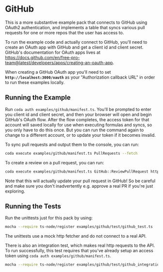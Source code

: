 # GitHub

This is a more substantive example pack that connects to GitHub using OAuth2 authentication,
and implements a table that syncs various pull requests for one or more repos that the
user has access to.

To run the example code and actually connect to GitHub, you'll need to create an OAuth app
with GitHub and get a client id and client secret. GitHub's documentation for OAuth apps
lives at https://docs.github.com/en/free-pro-team@latest/developers/apps/creating-an-oauth-app.

When creating a GitHub OAuth app you'll need to set **`http://localhost:3000/oauth`**
as your "Authorization callback URL" in order to run these examples locally.

## Running the Example

Run `coda auth examples/github/manifest.ts`. You'll be prompted to enter you client id
and client secret, and then your browser will open and begin GitHub's OAuth flow.
After the flow completes, the access token for that account will saved locally
for use when executing formulas and syncs, so you only have to do this once. But you can
run the command again to change to a different account, or to update your token if it
becomes invalid.

To sync pull requests and output them to the console, you can run:

```bash
coda execute examples/github/manifest.ts PullRequests --fetch
```

To create a review on a pull request, you can run:

```bash
coda execute examples/github/manifest.ts GitHub::ReviewPullRequest https://github.com/<your-org>/<your-repo>/pull/<your-pr> COMMENT "Some comment" --fetch
```

Note that this will actually update your pull request in GitHub! So be careful and make
sure you don't inadvertently e.g. approve a real PR if you're just exploring.

## Running the Tests

Run the unittests just for this pack by using:

```bash
mocha --require ts-node/register examples/github/test/github_test.ts
```

The unittests use a mock http fetcher and do not connect to a real API.

There is also an integration test, which makes real http requests to the API.
To run successfully, this test requires that you've already setup an access token
using `coda auth examples/github/manifest.ts`.

```bash
mocha --require ts-node/register examples/github/test/github_integration.ts
```
